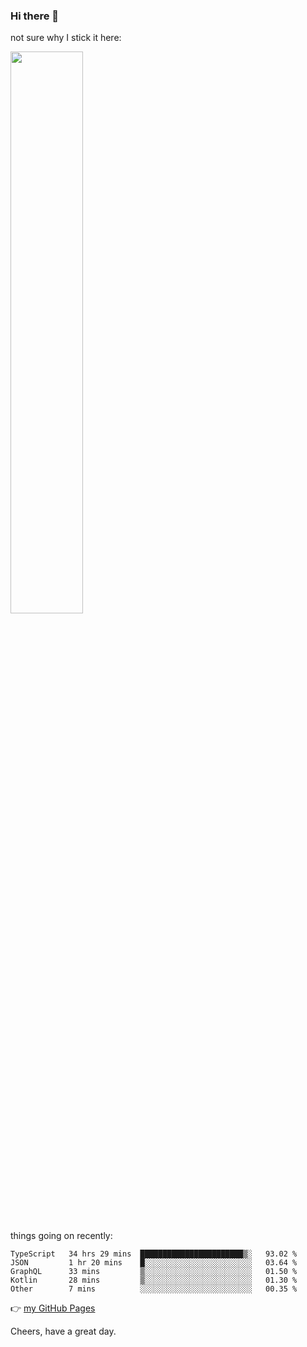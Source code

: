 ### Hi there 👋

not sure why I stick it here:

[<img width="48%" src="https://github-readme-stats.vercel.app/api?username=ykzhukian&show_icons=true&theme=dracula">](https://github.com/anuraghazra/github-readme-stats)


things going on recently:

<!--START_SECTION:waka-->

```text
TypeScript   34 hrs 29 mins  ███████████████████████▒░   93.02 %
JSON         1 hr 20 mins    █░░░░░░░░░░░░░░░░░░░░░░░░   03.64 %
GraphQL      33 mins         ▒░░░░░░░░░░░░░░░░░░░░░░░░   01.50 %
Kotlin       28 mins         ▒░░░░░░░░░░░░░░░░░░░░░░░░   01.30 %
Other        7 mins          ░░░░░░░░░░░░░░░░░░░░░░░░░   00.35 %
```

<!--END_SECTION:waka-->

👉 [my GitHub Pages](https://ykzhukian.github.io)

Cheers, have a great day.

